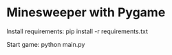 # Minesweeper with Pygame

Install requirements: pip install -r requirements.txt

Start game: python main.py
